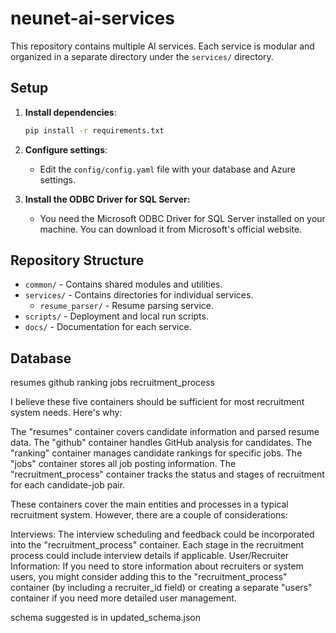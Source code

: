 # neunet-ai-services


This repository contains multiple AI services. Each service is modular and organized in a separate directory under the `services/` directory.

## Setup

1. **Install dependencies**:

    ```bash
    pip install -r requirements.txt
    ```

2. **Configure settings**:
   - Edit the `config/config.yaml` file with your database and Azure settings.

3. **Install the ODBC Driver for SQL Server:**
    - You need the Microsoft ODBC Driver for SQL Server installed on your machine. You can download it from Microsoft's official website.


## Repository Structure

- `common/` - Contains shared modules and utilities.
- `services/` - Contains directories for individual services.
  - `resume_parser/` - Resume parsing service.
- `scripts/` - Deployment and local run scripts.
- `docs/` - Documentation for each service.


## Database

resumes
github
ranking
jobs
recruitment_process

I believe these five containers should be sufficient for most recruitment system needs. Here's why:

The "resumes" container covers candidate information and parsed resume data.
The "github" container handles GitHub analysis for candidates.
The "ranking" container manages candidate rankings for specific jobs.
The "jobs" container stores all job posting information.
The "recruitment_process" container tracks the status and stages of recruitment for each candidate-job pair.

These containers cover the main entities and processes in a typical recruitment system. However, there are a couple of considerations:

Interviews: The interview scheduling and feedback could be incorporated into the "recruitment_process" container. Each stage in the recruitment process could include interview details if applicable.
User/Recruiter Information: If you need to store information about recruiters or system users, you might consider adding this to the "recruitment_process" container (by including a recruiter_id field) or creating a separate "users" container if you need more detailed user management.

schema suggested is in updated_schema.json